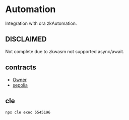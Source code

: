 # Automation

Integration with ora zkAutomation.

## DISCLAIMED

Not complete due to zkwasm not supported async/await.

## contracts

- [Owner](https://sepolia.etherscan.io/address/0xbf4afdcd6f7cc85a0fa3c7efc3edf3d1c5a9ebbe)
- [sepolia](https://sepolia.etherscan.io/address/0x3e18dc36ad0cb2f9c75d1edf7ca37f68abb8f13c)

## cle

```bash
npx cle exec 5545196
```
